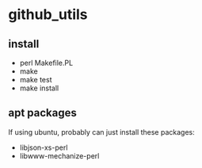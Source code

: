 # github_utils

## install
* perl Makefile.PL
* make
* make test
* make install

## apt packages
If using ubuntu, probably can just install these packages:
* libjson-xs-perl
* libwww-mechanize-perl
